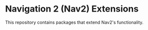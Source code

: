 # Navigation 2 (Nav2) Extensions

This repository contains packages that extend Nav2's functionality.

